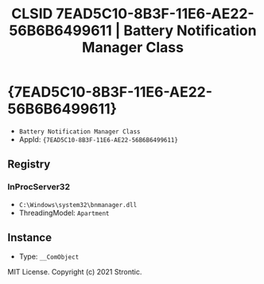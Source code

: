 ﻿---
title: "CLSID 7EAD5C10-8B3F-11E6-AE22-56B6B6499611 | Battery Notification Manager Class"
excerpt: What is COM-Object CLSID 7EAD5C10-8B3F-11E6-AE22-56B6B6499611?
---

# {7EAD5C10-8B3F-11E6-AE22-56B6B6499611}

* `Battery Notification Manager Class`
* AppId: `{7EAD5C10-8B3F-11E6-AE22-56B6B6499611}`

## Registry


### InProcServer32

* `C:\Windows\system32\bnmanager.dll`
* ThreadingModel: `Apartment`

## Instance

* Type: `__ComObject`

MIT License. Copyright (c) 2021 Strontic.


